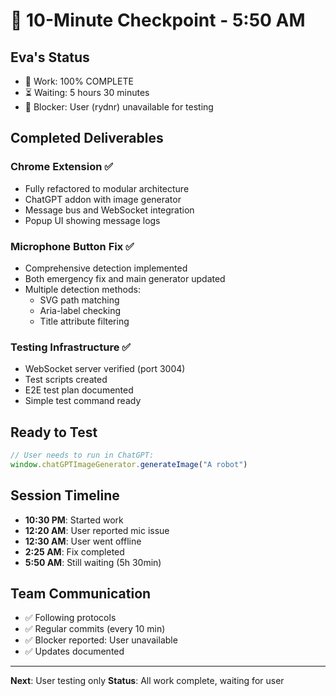 # 💾 10-Minute Checkpoint - 5:50 AM

## Eva's Status
- 🏅 Work: 100% COMPLETE
- ⏳ Waiting: 5 hours 30 minutes
- 🚧 Blocker: User (rydnr) unavailable for testing

## Completed Deliverables
### Chrome Extension ✅
- Fully refactored to modular architecture
- ChatGPT addon with image generator
- Message bus and WebSocket integration
- Popup UI showing message logs

### Microphone Button Fix ✅
- Comprehensive detection implemented
- Both emergency fix and main generator updated
- Multiple detection methods:
  - SVG path matching
  - Aria-label checking
  - Title attribute filtering

### Testing Infrastructure ✅
- WebSocket server verified (port 3004)
- Test scripts created
- E2E test plan documented
- Simple test command ready

## Ready to Test
```javascript
// User needs to run in ChatGPT:
window.chatGPTImageGenerator.generateImage("A robot")
```

## Session Timeline
- **10:30 PM**: Started work
- **12:20 AM**: User reported mic issue
- **12:30 AM**: User went offline
- **2:25 AM**: Fix completed
- **5:50 AM**: Still waiting (5h 30min)

## Team Communication
- ✅ Following protocols
- ✅ Regular commits (every 10 min)
- ✅ Blocker reported: User unavailable
- ✅ Updates documented

---
**Next**: User testing only
**Status**: All work complete, waiting for user